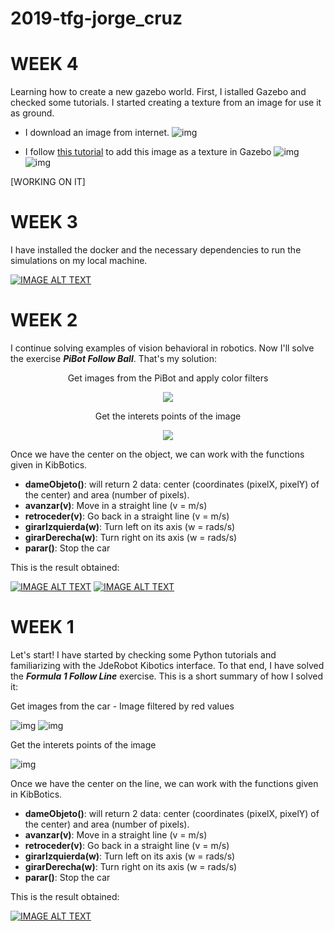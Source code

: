 # 2019-tfg-jorge_cruz

# WEEK 4
Learning how to create a new gazebo world. First, I istalled Gazebo and checked some tutorials. I started creating a texture from an image for use it as ground.

* I download an image from internet.
![img](/docs/MyImage.png)

* I follow [this tutorial](http://answers.gazebosim.org/question/4761/how-to-build-a-world-with-real-image-as-ground-plane/) to add this image as a texture in Gazebo
![img](/docs/alfombra.png)
![img](/docs/alfombra_vertical.png)


[WORKING ON IT]

# WEEK 3
I have installed the docker and the necessary dependencies to run the simulations on my local machine.

[![IMAGE ALT TEXT](/docs/lista_reproducción_docker.png)](https://www.youtube.com/playlist?list=PLH1XVnS33teVaV3bzCm5OtXfd_RqjqVBN "Lista Reproducción")

# WEEK 2
I continue solving examples of vision behavioral in robotics. Now I'll solve the exercise ***PiBot Follow Ball***. That's my solution:

<p align="center">
 Get images from the PiBot and apply color filters
 </p>
<p align="center"> 
  <img src="/docs/[FB]Filter.JPG"
</p>

<p align="center">
    Get the interets points of the image
</p>

<p align="center">
  <img src="/docs/[FB]Points.JPG">
</p>

Once we have the center on the object, we can work with the functions given in KibBotics.
* **dameObjeto()**: will return 2 data: center (coordinates (pixelX, pixelY) of the center) and area (number of pixels).
* **avanzar(v)**: Move in a straight line (v = m/s)
* **retroceder(v)**: Go back in a straight line (v = m/s)
* **girarIzquierda(w)**: Turn left on its axis (w = rads/s)
* **girarDerecha(w)**:  Turn right on its axis (w = rads/s)
* **parar()**: Stop the car

This is the result obtained:

[![IMAGE ALT TEXT](/docs/[FB]Iteration_1.JPG)](https://youtu.be/pLYk-796DTA "Follow Ball Video-1")
[![IMAGE ALT TEXT](/docs/[FB]Iteration_2.JPG)](https://youtu.be/luqyIFiPc6M "Follow Ball Video-2")

# WEEK 1
Let's start! I have started by checking some Python tutorials and familiarizing with the JdeRobot Kibotics interface. To that end, I have solved the ***Formula 1 Follow Line*** exercise. This is a short summary of how I solved it:

Get images from the car - Image filtered by red values

![img](/docs/[FL]Camera_RGB.png) ![img](/docs/[FL]Camera_HSV.png)

Get the interets points of the image

![img](/docs/[FL]Interets-Points.JPG) 

Once we have the center on the line, we can work with the functions given in KibBotics.
* **dameObjeto()**: will return 2 data: center (coordinates (pixelX, pixelY) of the center) and area (number of pixels).
* **avanzar(v)**: Move in a straight line (v = m/s)
* **retroceder(v)**: Go back in a straight line (v = m/s)
* **girarIzquierda(w)**: Turn left on its axis (w = rads/s)
* **girarDerecha(w)**:  Turn right on its axis (w = rads/s)
* **parar()**: Stop the car

This is the result obtained:

[![IMAGE ALT TEXT](/docs/[FL]Video.JPG)](https://youtu.be/x7tjk7Ptbkc "Follow Line Video")
